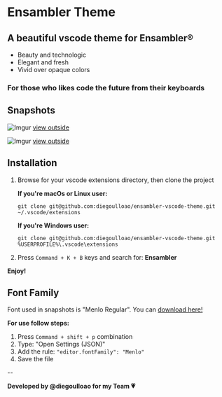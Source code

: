 # Ensambler Theme
## A beautiful vscode theme for Ensambler®

* Beauty and technologic
* Elegant and fresh
* Vivid over opaque colors

### For those who likes code the future from their keyboards

## Snapshots

![Imgur](https://i.imgur.com/w1t8YOy.png)
[view outside](https://i.imgur.com/w1t8YOy.png)

![Imgur](https://i.imgur.com/J9jjFfp.png)
[view outside](https://i.imgur.com/J9jjFfp.png)

## Installation
1. Browse for your vscode extensions directory, then clone the project

    **If you're macOs or Linux user:**

    ```
    git clone git@github.com:diegoulloao/ensambler-vscode-theme.git ~/.vscode/extensions
    ```

    **If you're Windows user:**

    ```
    git clone git@github.com:diegoulloao/ensambler-vscode-theme.git %USERPROFILE%\.vscode\extensions
    ```

2. Press `Command + K + B` keys and search for: **Ensambler**

**Enjoy!**

## Font Family
Font used in snapshots is "Menlo Regular".
You can [download here!](https://www.cufonfonts.com/font/menlo)

**For use follow steps:**
1. Press `Command + shift + p` combination
2. Type: "Open Settings (JSON)"
3. Add the rule: `"editor.fontFamily": "Menlo"`
4. Save the file

--

**Developed by @diegoulloao for my Team :heartpulse:**

